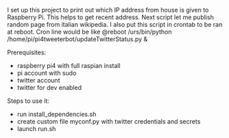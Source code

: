 I set up this project to print out which IP address from house is given to Raspberry Pi.
This helps to get recent address.
Next script let me publish random page from italian wikipedia.
I also put this script in crontab to be ran at reboot.
Cron line would be like 
@reboot /urs/bin/python /home/pi/pi4tweeterbot/updateTwitterStatus.py &

Prerequisites:
- raspberry pi4 with full raspian install
- pi account with sudo 
- twitter account
- twitter for dev enabled

Steps to use it:
- run install_dependencies.sh
- create custom file myconf.py with twitter credentials and secrets
- launch run.sh
